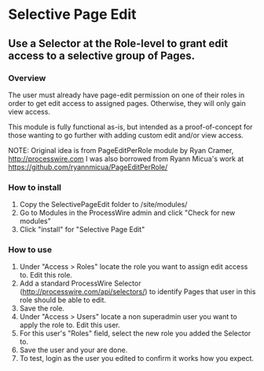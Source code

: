 # Selective Page Edit

## Use a Selector at the Role-level to grant edit access to a selective group of Pages. 

### Overview

The user must already have page-edit permission on one of their roles in order to get 
edit access to assigned pages. Otherwise, they will only gain view access.

This module is fully functional as-is, but intended as a proof-of-concept for those 
wanting to go further with adding custom edit and/or view access.

NOTE: Original idea is from PageEditPerRole module by Ryan Cramer, http://processwire.com 
I was also borrowed from Ryann Micua's work at https://github.com/ryannmicua/PageEditPerRole/ 

### How to install

1. Copy the SelectivePageEdit folder to /site/modules/
2. Go to Modules in the ProcessWire admin and click "Check for new modules"
3. Click "install" for "Selective Page Edit"

### How to use

1. Under "Access > Roles" locate the role you want to assign edit access to. Edit this role. 
2. Add a standard ProcessWire Selector (http://processwire.com/api/selectors/) to identify Pages that user in this role should be able to edit.
4. Save the role.
5. Under "Access > Users" locate a  non superadmin user you want to apply the role to. Edit this user.
6. For this user's "Roles" field, select the new role you added the Selector to.
7. Save the user and your are done.
8. To test, login as the user you edited to confirm it works how you expect.
